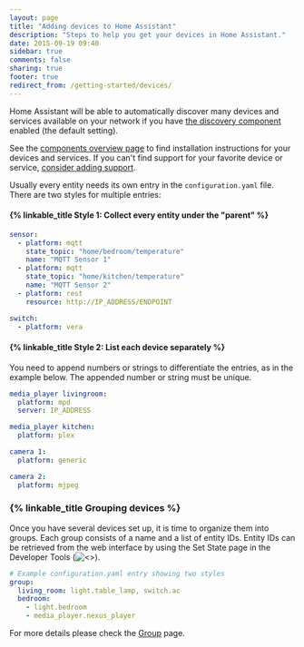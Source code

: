 ```yaml
---
layout: page
title: "Adding devices to Home Assistant"
description: "Steps to help you get your devices in Home Assistant."
date: 2015-09-19 09:40
sidebar: true
comments: false
sharing: true
footer: true
redirect_from: /getting-started/devices/
---
```


Home Assistant will be able to automatically discover many devices and services available on your network if you have [the discovery component](/components/discovery/) enabled (the default setting).

See the [components overview page](/components/) to find installation instructions for your devices and services. If you can't find support for your favorite device or service, [consider adding support](/developers/add_new_platform/).

Usually every entity needs its own entry in the `configuration.yaml` file. There are two styles for multiple entries:

#### {% linkable_title Style 1: Collect every entity under the "parent" %}

```yaml
sensor:
  - platform: mqtt
    state_topic: "home/bedroom/temperature"
    name: "MQTT Sensor 1"
  - platform: mqtt
    state_topic: "home/kitchen/temperature"
    name: "MQTT Sensor 2"
  - platform: rest
    resource: http://IP_ADDRESS/ENDPOINT

switch:
  - platform: vera
```

#### {% linkable_title Style 2: List each device separately %}

You need to append numbers or strings to differentiate the entries, as in the example below. The appended number or string must be unique.

```yaml
media_player livingroom:
  platform: mpd
  server: IP_ADDRESS

media_player kitchen:
  platform: plex

camera 1:
  platform: generic

camera 2:
  platform: mjpeg
```

### {% linkable_title Grouping devices %}

Once you have several devices set up, it is time to organize them into groups.
Each group consists of a name and a list of entity IDs. Entity IDs can be retrieved from the web interface by using the Set State page in the Developer Tools (![<>](https://cdn.rawgit.com/Templarian/MaterialDesign/master/icons/svg/code-tags.svg)).

```yaml
# Example configuration.yaml entry showing two styles
group:
  living_room: light.table_lamp, switch.ac
  bedroom:
    - light.bedroom
    - media_player.nexus_player
```

For more details please check the [Group](/components/group/) page.

